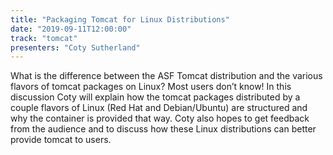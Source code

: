 ```yaml
---
title: "Packaging Tomcat for Linux Distributions"
date: "2019-09-11T12:00:00"
track: "tomcat"
presenters: "Coty Sutherland"
---
```


What is the difference between the ASF Tomcat distribution and the various flavors of tomcat packages on Linux? Most users don’t know! In this discussion Coty will explain how the tomcat packages distributed by a couple flavors of Linux (Red Hat and Debian/Ubuntu) are structured and why the container is provided that way. Coty also hopes to get feedback from the audience and to discuss how these Linux distributions can better provide tomcat to users.